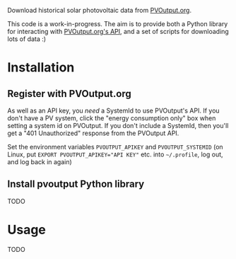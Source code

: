 Download historical solar photovoltaic data from [PVOutput.org](https://pvoutput.org).


This code is a work-in-progress.  The aim is to provide both a Python library for interacting with [PVOutput.org's API](https://pvoutput.org/help.html#api), and a set of scripts for downloading lots of data :)

# Installation

## Register with PVOutput.org

As well as an API key, you *need* a SystemId to use PVOutput's API.
If you don't have a PV system, click the "energy consumption only" box
when setting a system id on PVOutput.  If you don't include a
SystemId, then you'll get a "401 Unauthorized" response from the PVOutput API.

Set the environment variables `PVOUTPUT_APIKEY` and `PVOUTPUT_SYSTEMID`
(on Linux, put `EXPORT PVOUTPUT_APIKEY="API KEY"` etc. into `~/.profile`,
log out, and log back in again)

## Install pvoutput Python library

TODO

# Usage

TODO
